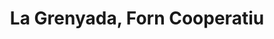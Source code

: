 ---
title: "La Grenyada, Forn Cooperatiu"
url: /san-miquel-de-balenya/la-grenyada-forn-cooperatiu/
shop: Bäckerei
---